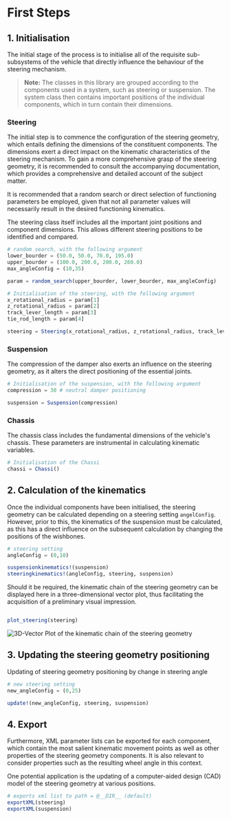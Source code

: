 # First Steps 
## 1. Initialisation
The initial stage of the process is to initialise all of the requisite sub-subsystems of the vehicle that directly influence the behaviour of the steering mechanism. 

> **Note:** The classes in this library are grouped according to the components used in a system, such as steering or suspension. The system class then contains important positions of the individual components, which in turn contain their dimensions.

### Steering

The initial step is to commence the configuration of the steering geometry, which entails defining the dimensions of the constituent components. The dimensions exert a direct impact on the kinematic characteristics of the steering mechanism. To gain a more comprehensive grasp of the steering geometry, it is recommended to consult the accompanying documentation, which provides a comprehensive and detailed account of the subject matter.

It is recommended that a random search or direct selection of functioning parameters be employed, given that not all parameter values will necessarily result in the desired functioning kinematics.

The steering class itself includes all the important joint positions and component dimensions. This allows different steering positions to be identified and compared.

```julia 
# random search, with the following argument
lower_bourder = (50.0, 50.0, 70.0, 195.0)
upper_bourder = (100.0, 200.0, 200.0, 260.0)
max_angleConfig = (10,35)

param = random_search(upper_bourder, lower_bourder, max_angleConfig)

# Initialisation of the steering, with the following argument
x_rotational_radius = param[1]
z_rotational_radius = param[2]
track_lever_length = param[3]
tie_rod_length = param[4]

steering = Steering(x_rotational_radius, z_rotational_radius, track_lever_length, tie_rod_length)
``` 
### Suspension

The compression of the damper also exerts an influence on the steering geometry, as it alters the direct positioning of the essential joints. 

```julia
# Initialisation of the suspension, with the following argument
compression = 30 # neutral damper positioning

suspension = Suspension(compression)
```

### Chassis
The chassis class includes the fundamental dimensions of the vehicle's chassis. These parameters are instrumental in calculating kinematic variables.
```julia
# Initialisation of the Chassi
chassi = Chassi()
```

## 2. Calculation of the kinematics
Once the individual components have been initialised, the steering geometry can be calculated depending on a steering setting `angelConfig`. However, prior to this, the kinematics of the suspension must be calculated, as this has a direct influence on the subsequent calculation by changing the positions of the wishbones.


```julia
# steering setting
angleConfig = (0,10)

suspensionkinematics!(suspension)
steeringkinematics!(angleConfig, steering, suspension)

```

Should it be required, the kinematic chain of the steering geometry can be displayed here in a three-dimensional vector plot, thus facilitating the acquisition of a preliminary visual impression.

```julia

plot_steering(steering)

```

![3D-Vector Plot of the kinematic chain of the steering geometry](https://github.com/una-auxme/micromobilitykinematics.jl/blob/main/docs/src/assets/plot_steeringkinematiks.png?raw=true?)




## 3. Updating the steering geometry positioning
Updating of steering geometry positioning by change in steering angle

```julia 
# new steering setting 
new_angleConfig = (0,25)

update!(new_angleConfig, steering, suspension)
```

## 4. Export 
Furthermore, XML parameter lists can be exported for each component, which contain the most salient kinematic movement points as well as other properties of the steering geometry components. It is also relevant to consider properties such as the resulting wheel angle in this context.

One potential application is the updating of a computer-aided design (CAD) model of the steering geometry at various positions.
```julia 
# exports xml list to path = @__DIR__ (default)
exportXML(steering)
exportXML(suspension)

```
